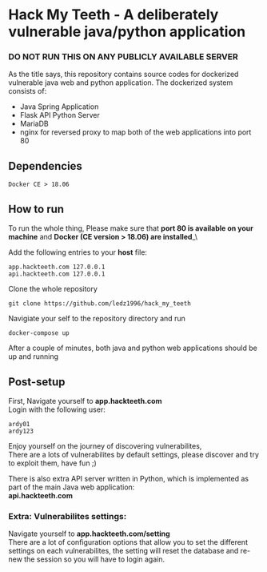 # Hack My Teeth - A deliberately vulnerable java/python application

### __DO NOT RUN THIS ON ANY PUBLICLY AVAILABLE SERVER__


As the title says, this repository contains source codes for dockerized vulnerable java web and python application.
The dockerized system consists of:
 - Java Spring Application
 - Flask API Python Server
 - MariaDB
 - nginx for reversed proxy to map both of the web applications into port 80

## Dependencies

```
Docker CE > 18.06
```

## How to run

To run the whole thing,
Please make sure that __port 80 is available on your machine__ and __Docker (CE version > 18.06) are installed___\

Add the following entries to your __host__ file:
```
app.hackteeth.com 127.0.0.1
api.hackteeth.com 127.0.0.1
```
Clone the whole repository
```
git clone https://github.com/ledz1996/hack_my_teeth
```
Navigiate your self to the repository directory and run
```
docker-compose up
```
After a couple of minutes, both java and python web applications should be up and running

## Post-setup

First, Navigate yourself to __app.hackteeth.com__</br>
Login with the following user:
```
ardy01
ardy123
```

Enjoy yourself on the journey of discovering vulnerabilites,<br/>
There are a lots of vulnerabilites by default settings, please discover and try to exploit them, have fun ;)<br/>

There is also extra API server written in Python, which is implemented as part of the main Java web application:<br/>
__api.hackteeth.com__

### Extra: Vulnerabilites settings:

Navigate yourself to __app.hackteeth.com/setting__ <br/>
There are a lot of configuration options that allow you to set the different settings on each vulnerabilites, the setting will reset the database and re-new the session so you will have to login again.



